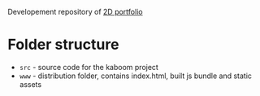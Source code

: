 Developement repository of <a href="oscar-casals.github.io/2D_Portfolio/">2D portfolio</a>

# Folder structure

- `src` - source code for the kaboom project
- `www` - distribution folder, contains index.html, built js bundle and static assets
